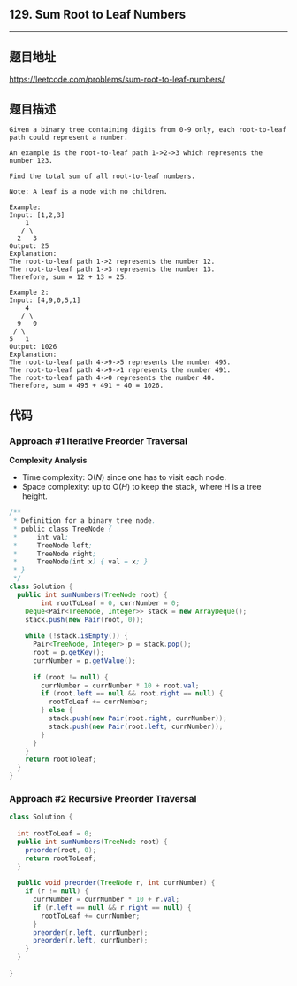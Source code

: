 ## 129. Sum Root to Leaf Numbers

----
## 题目地址

https://leetcode.com/problems/sum-root-to-leaf-numbers/

## 题目描述
```
Given a binary tree containing digits from 0-9 only, each root-to-leaf path could represent a number.

An example is the root-to-leaf path 1->2->3 which represents the number 123.

Find the total sum of all root-to-leaf numbers.

Note: A leaf is a node with no children.

Example:
Input: [1,2,3]
    1
   / \
  2   3
Output: 25
Explanation:
The root-to-leaf path 1->2 represents the number 12.
The root-to-leaf path 1->3 represents the number 13.
Therefore, sum = 12 + 13 = 25.

Example 2:
Input: [4,9,0,5,1]
    4
   / \
  9   0
 / \
5   1
Output: 1026
Explanation:
The root-to-leaf path 4->9->5 represents the number 495.
The root-to-leaf path 4->9->1 represents the number 491.
The root-to-leaf path 4->0 represents the number 40.
Therefore, sum = 495 + 491 + 40 = 1026.
```

## 代码

### Approach #1 Iterative Preorder Traversal

**Complexity Analysis**

- Time complexity: O(*N*) since one has to visit each node.
- Space complexity: up to O(*H*) to keep the stack, where H is a tree height.

```java
/**
 * Definition for a binary tree node.
 * public class TreeNode {
 *     int val;
 *     TreeNode left;
 *     TreeNode right;
 *     TreeNode(int x) { val = x; }
 * }
 */
class Solution {
  public int sumNumbers(TreeNode root) {
		int rootToLeaf = 0, currNumber = 0;
    Deque<Pair<TreeNode, Integer>> stack = new ArrayDeque();
    stack.push(new Pair(root, 0));
    
    while (!stack.isEmpty()) {
      Pair<TreeNode, Integer> p = stack.pop();
      root = p.getKey();
      currNumber = p.getValue();
      
      if (root != null) {
        currNumber = currNumber * 10 + root.val;
        if (root.left == null && root.right == null) {
          rootToLeaf += currNumber;
        } else {
          stack.push(new Pair(root.right, currNumber));
          stack.push(new Pair(root.left, currNumber));
        }
      }
    }
    return rootToleaf;
  }
}
```

### Approach #2 Recursive Preorder Traversal

```java
class Solution {
  
  int rootToLeaf = 0;
  public int sumNumbers(TreeNode root) {
    preorder(root, 0);
    return rootToLeaf;
  }
  
  public void preorder(TreeNode r, int currNumber) {
    if (r != null) {
      currNumber = currNumber * 10 + r.val;
      if (r.left == null && r.right == null) {
        rootToLeaf += currNumber;
      }
      preorder(r.left, currNumber);
      preorder(r.left, currNumber);
    }
  }
 
}
```















